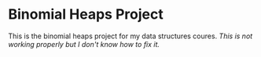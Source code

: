 # Binomial Heaps Project

This is the binomial heaps project for my data structures coures. 
*This is not working properly but I don't know how to fix it.*

